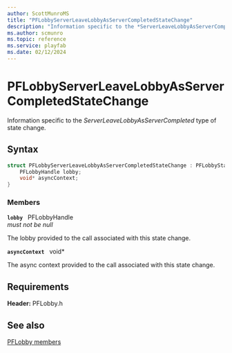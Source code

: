 ```yaml
---
author: ScottMunroMS
title: "PFLobbyServerLeaveLobbyAsServerCompletedStateChange"
description: "Information specific to the *ServerLeaveLobbyAsServerCompleted* type of state change."
ms.author: scmunro
ms.topic: reference
ms.service: playfab
ms.date: 02/12/2024
---
```


# PFLobbyServerLeaveLobbyAsServerCompletedStateChange  

Information specific to the *ServerLeaveLobbyAsServerCompleted* type of state change.  

## Syntax  
  
```cpp
struct PFLobbyServerLeaveLobbyAsServerCompletedStateChange : PFLobbyStateChange {  
    PFLobbyHandle lobby;  
    void* asyncContext;  
}  
```
  
### Members  
  
**`lobby`** &nbsp; PFLobbyHandle  
*must not be null*  
  
The lobby provided to the call associated with this state change.
  
**`asyncContext`** &nbsp; void*  
  
The async context provided to the call associated with this state change.
  
  
## Requirements  
  
**Header:** PFLobby.h
  
## See also  
[PFLobby members](../pflobby_members.md)  

  
  
